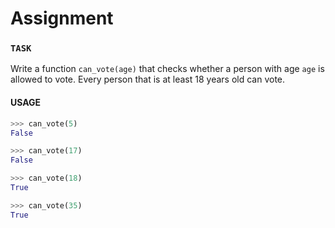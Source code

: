 # Assignment

### `TASK`
Write a function `can_vote(age)` that checks whether a person with age `age` is allowed to vote.
Every person that is at least 18 years old can vote.

#### USAGE

```python
>>> can_vote(5)
False

>>> can_vote(17)
False

>>> can_vote(18)
True

>>> can_vote(35)
True
```


